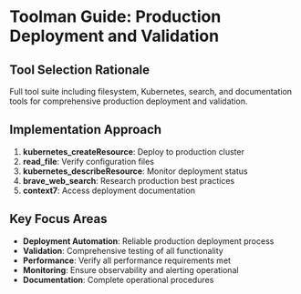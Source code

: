 # Toolman Guide: Production Deployment and Validation

## Tool Selection Rationale
Full tool suite including filesystem, Kubernetes, search, and documentation tools for comprehensive production deployment and validation.

## Implementation Approach
1. **kubernetes_createResource**: Deploy to production cluster
2. **read_file**: Verify configuration files
3. **kubernetes_describeResource**: Monitor deployment status
4. **brave_web_search**: Research production best practices
5. **context7**: Access deployment documentation

## Key Focus Areas
- **Deployment Automation**: Reliable production deployment process
- **Validation**: Comprehensive testing of all functionality
- **Performance**: Verify all performance requirements met
- **Monitoring**: Ensure observability and alerting operational
- **Documentation**: Complete operational procedures